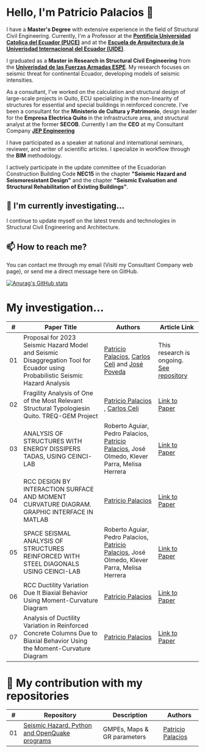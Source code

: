 # Hello, I'm Patricio Palacios 👋

I have a **Master's Degree** with extensive experience in the field of Structural Civil Engineering. Currently, I'm a Professor at the [**Pontificia Universidad Catolica del Ecuador (PUCE)**](https://www.puce.edu.ec/) and at the [**Escuela de Arquitectura de la Univerisdad Internacional del Ecuador (UIDE)**](https://www.uide.edu.ec/).

I graduated as a **Master in Research in Structural Civil Engineering** from the [**Univerisdad de las Fuerzas Armadas ESPE**](https://www.espe.edu.ec/). My research focuses on seismic threat for continental Ecuador, developing models of seismic intensities.

As a consultant, I've worked on the calculation and structural design of large-scale projects in Quito, ECU specializing in the non-linearity of structures for essential and special buildings in reinforced concrete. I've been a consultant for the **Ministerio de Cultura y Patrimonio**, design leader for the **Empresa Electrica Quito** in the infrastructure area, and structural analyst at the former **SECOB**. Currently I am the **CEO** at my Consultant Company [**JEP Engineering**
](https://www.jepengineering.com/)

I have participated as a speaker at national and international seminars, reviewer, and writer of scientific articles. I specialize in workflow through the **BIM** methodology.

I actively participate in the update committee of the Ecuadorian Construction Building Code **NEC15** in the chapter **"Seismic Hazard and Seismoresistant Design"** and the chapter **"Seismic Evaluation and Structural Rehabilitation of Existing Buildings"**.

## 🌱 I'm currently investigating...

I continue to update myself on the latest trends and technologies in Structural Civil Engineering and Architecture.

## 📫 How to reach me?

You can contact me through my email (Visiti my Consultant Company web page), or send me a direct message here on GitHub.



[![
Anurag's GitHub stats](https://github-readme-stats.vercel.app/api?username=ppalacios92)](https://github.com/anuraghazra/github-readme-stats)


# My investigation...

| # | Paper Title      | Authors                | Article Link                                               |
|--------------|------------------|------------------------|------------------------------------------------------------|
| 01          | Proposal for 2023 Seismic Hazard Model and Seismic Disaggregation Tool for Ecuador using Probabilistic Seismic Hazard Analysis  | [Patricio Palacios](https://github.com/ppalacios92), [Carlos Celi](https://github.com/Normando1945) and [José Poveda](https://github.com/JosePovedaHinojosa)                   | This research is ongoing. [See repository](https://github.com/ppalacios92/SeismicHazard2023_poe0.1_50y)      |
| 02            | Fragility Analysis of One of the Most Relevant Structural Typologiesin Quito. TREQ-GEM Project    | [Patricio Palacios](https://github.com/ppalacios92) , [Carlos Celi](https://github.com/Normando1945)    | [Link to Paper](https://doi.org/10.33333/rp.vol51n2.01)               |
| 03            | ANALYSIS OF STRUCTURES WITH ENERGY DISSIPERS TADAS, USING CEINCI-LAB    | Roberto Aguiar, Pedro Palacios, [Patricio Palacios](https://github.com/ppalacios92), José Olmedo, Klever Parra, Melisa Herrera     | [Link to Paper](https://journal.espe.edu.ec/ojs/index.php/riie/article/view/1574)                |
| 04            | RCC DESIGN BY INTERACTION SURFACE AND MOMENT CURVATURE DIAGRAM. GRAPHIC INTERFACE IN MATLAB    | [Patricio Palacios](https://github.com/ppalacios92)     | [Link to Paper](https://journal.espe.edu.ec/ojs/index.php/riie/article/view/1620)      |
| 05          | SPACE SEISMAL ANALYSIS OF STRUCTURES REINFORCED WITH STEEL DIAGONALS USING CEINCI-LAB             | Roberto Aguiar, Pedro Palacios, [Patricio Palacios](https://github.com/ppalacios92), José Olmedo, Klever Parra, Melisa Herrera       | [Link to Paper](https://journal.espe.edu.ec/ojs/index.php/riie/article/view/1572)      |
| 06          | RCC Ductility Variation Due It Biaxial Behavior Using Moment-Curvature Diagram            | [Patricio Palacios](https://github.com/ppalacios92)      | [Link to Paper](https://www.researchgate.net/publication/319111715_RCC_Ductility_Variation_Due_It_Biaxial_Behavior_Using_Moment-Curvature_Diagram)      |
| 07          | Analysis of Ductility Variation in Reinforced Concrete Columns Due to Biaxial Behavior Using the Moment-Curvature Diagram           | [Patricio Palacios](https://github.com/ppalacios92)      | [Link to Paper](https://bibdigital.epn.edu.ec/handle/15000/17517)      |

# 🚀 My contribution with my repositories

| # | Repository      | Description                | Authors                                              |
|--------------|------------------|------------------------|------------------------------------------------------------|
| 01          | [Seismic Hazard. Python and OpenQuake programs](https://github.com/ppalacios92/SeismicHazardAnalysis)  | GMPEs, Maps & GR parameters   | [Patricio Palacios](https://github.com/ppalacios92)       |
